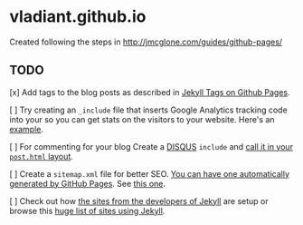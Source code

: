 # vladiant.github.io
Created following the steps in http://jmcglone.com/guides/github-pages/

## TODO
[x] Add tags to the blog posts as described in [Jekyll Tags on Github Pages](https://longqian.me/2017/02/09/github-jekyll-tag/).

[ ] Try creating an `_include` file that inserts Google Analytics tracking code into your <head> so you can get stats on the visitors to your website. Here's an [example](https://github.com/jmcglone/jmcglone.github.io/blob/master/_includes/analytics.html).
  
[ ] For commenting for your blog Create a [DISQUS](https://github.com/jmcglone/jmcglone.github.io/blob/master/_includes/disqus.html) `include` and [call it in your `post.html` layout](https://github.com/jmcglone/jmcglone.github.io/blob/master/_layouts/post.html).

[ ] Create a `sitemap.xml` file for better SEO. [You can have one automatically generated by GitHub Pages](https://help.github.com/articles/sitemaps-for-github-pages). See [this one](https://github.com/jmcglone/jmcglone.github.io/blob/master/sitemap.xml).

[ ] Check out how [the sites from the developers of Jekyll](http://jekyllrb.com/docs/sites/) are setup or browse this [huge list of sites using Jekyll](https://github.com/jekyll/jekyll/wiki/Sites).

